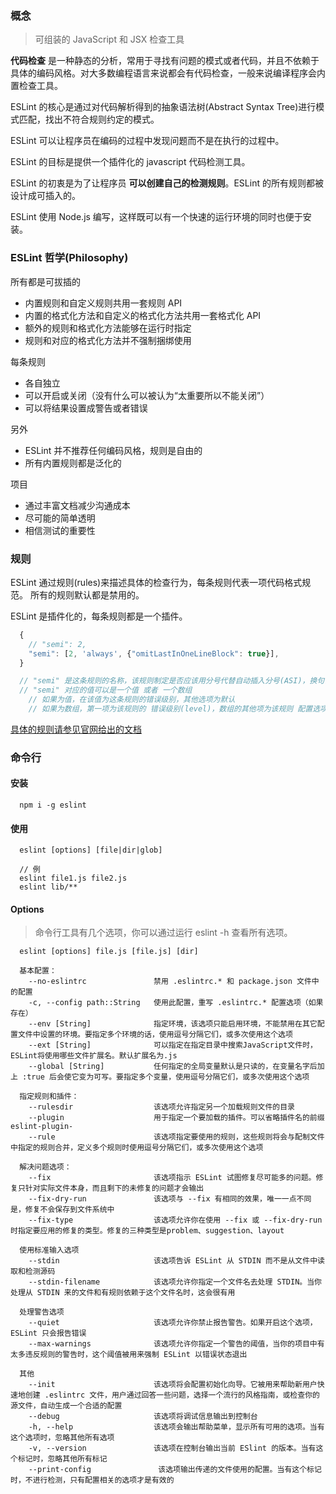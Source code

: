 ### 概念
> 可组装的 JavaScript 和 JSX 检查工具

**代码检查** 是一种静态的分析，常用于寻找有问题的模式或者代码，并且不依赖于具体的编码风格。对大多数编程语言来说都会有代码检查，一般来说编译程序会内置检查工具。  

ESLint 的核心是通过对代码解析得到的抽象语法树(Abstract Syntax Tree)进行模式匹配，找出不符合规则约定的模式。  

ESLint 可以让程序员在编码的过程中发现问题而不是在执行的过程中。  

ESLint 的目标是提供一个插件化的 javascript 代码检测工具。

ESLint 的初衷是为了让程序员 **可以创建自己的检测规则**。ESLint 的所有规则都被设计成可插入的。  

ESLint 使用 Node.js 编写，这样既可以有一个快速的运行环境的同时也便于安装。  
  

### ESLint 哲学(Philosophy)
所有都是可拔插的
  * 内置规则和自定义规则共用一套规则 API
  * 内置的格式化方法和自定义的格式化方法共用一套格式化 API
  * 额外的规则和格式化方法能够在运行时指定
  * 规则和对应的格式化方法并不强制捆绑使用


每条规则
  * 各自独立
  * 可以开启或关闭（没有什么可以被认为“太重要所以不能关闭”）
  * 可以将结果设置成警告或者错误

另外
  * ESLint 并不推荐任何编码风格，规则是自由的
  * 所有内置规则都是泛化的

项目
  * 通过丰富文档减少沟通成本
  * 尽可能的简单透明
  * 相信测试的重要性


### 规则
ESLint 通过规则(rules)来描述具体的检查行为，每条规则代表一项代码格式规范。 所有的规则默认都是禁用的。 

ESLint 是插件化的，每条规则都是一个插件。

```javascript
  {
    // "semi": 2,
    "semi": [2, 'always', {"omitLastInOneLineBlock": true}],
  }

  // "semi" 是这条规则的名称，该规则制定是否应该用分号代替自动插入分号(ASI)，换句话即为是否应该在行尾使用分号
  // "semi" 对应的值可以是一个值 或者 一个数组
    // 如果为值，在该值为这条规则的错误级别，其他选项为默认
    // 如果为数组，第一项为该规则的 错误级别(level)，数组的其他项为该规则 配置选项(options)
```

[具体的规则请参见官网给出的文档](https://eslint.bootcss.com/docs/rules/)


### 命令行
#### 安装
```
  npm i -g eslint
```

#### 使用
```
  eslint [options] [file|dir|glob]

  // 例
  eslint file1.js file2.js
  eslint lib/**
```

#### Options
> 命令行工具有几个选项，你可以通过运行 eslint -h 查看所有选项。

```
  eslint [options] file.js [file.js] [dir]

  基本配置：
    --no-eslintrc               禁用 .eslintrc.* 和 package.json 文件中的配置
    -c, --config path::String   使用此配置，重写 .eslintrc.* 配置选项（如果存在）
    --env [String]              指定环境，该选项只能启用环境，不能禁用在其它配置文件中设置的环境。要指定多个环境的话，使用逗号分隔它们，或多次使用这个选项
    --ext [String]              可以指定在指定目录中搜索JavaScript文件时，ESLint将使用哪些文件扩展名。默认扩展名为.js
    --global [String]           任何指定的全局变量默认是只读的，在变量名字后加上 :true 后会使它变为可写。要指定多个变量，使用逗号分隔它们，或多次使用这个选项
  
  指定规则和插件：
    --rulesdir                  该选项允许指定另一个加载规则文件的目录
    --plugin                    用于指定一个要加载的插件。可以省略插件名的前缀 eslint-plugin-
    --rule                      该选项指定要使用的规则，这些规则将会与配制文件中指定的规则合并，定义多个规则时使用逗号分隔它们，或多次使用这个选项

  解决问题选项：
    --fix                       该选项指示 ESLint 试图修复尽可能多的问题。修复只针对实际文件本身，而且剩下的未修复的问题才会输出
    --fix-dry-run               该选项与 --fix 有相同的效果，唯一一点不同是，修复不会保存到文件系统中
    --fix-type                  该选项允许你在使用 --fix 或 --fix-dry-run 时指定要应用的修复的类型。修复的三种类型是problem、suggestion、layout

  使用标准输入选项
    --stdin                     该选项告诉 ESLint 从 STDIN 而不是从文件中读取和检测源码
    --stdin-filename            该选项允许你指定一个文件名去处理 STDIN。当你处理从 STDIN 来的文件和有规则依赖于这个文件名时，这会很有用

  处理警告选项
    --quiet                     该选项允许你禁止报告警告。如果开启这个选项，ESLint 只会报告错误
    --max-warnings              该选项允许你指定一个警告的阈值，当你的项目中有太多违反规则的警告时，这个阈值被用来强制 ESLint 以错误状态退出

  其他
    --init                      该选项将会配置初始化向导。它被用来帮助新用户快速地创建 .eslintrc 文件，用户通过回答一些问题，选择一个流行的风格指南，或检查你的源文件，自动生成一个合适的配置
    --debug                     该选项将调试信息输出到控制台
    -h, --help                  该选项会输出帮助菜单，显示所有可用的选项。当有这个选项时，忽略其他所有选项
    -v, --version               该选项在控制台输出当前 ESlint 的版本。当有这个标记时，忽略其他所有标记
    --print-config               该选项输出传递的文件使用的配置。当有这个标记时，不进行检测，只有配置相关的选项才是有效的
```


